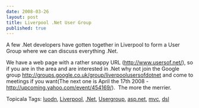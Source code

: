 ```yaml
---
date: 2008-03-26
layout: post
title: Liverpool .Net User Group
published: true
---
```

<p>A few .Net developers have gotten together in Liverpool to form a User Group where we can discuss everything .Net.</p> <p>We have a web page with a rather snappy URL (<a href="http://www.usersof.net/" title="http://liverpool.usersof.net/">http://www.usersof.net/</a>), so if you are in the area and are interested in .Net why not join the Google group <a href="http://groups.google.co.uk/group/liverpoolusersofdotnet" title="http://groups.google.co.uk/group/liverpoolusersofdotnet">http://groups.google.co.uk/group/liverpoolusersofdotnet</a> and come to meetings if you want(The next one is April the 17th 2008 - <a href="http://upcoming.yahoo.com/event/454169/" title="http://upcoming.yahoo.com/event/454169/">http://upcoming.yahoo.com/event/454169/</a>).  The more the merrier.</p> <div class="wlWriterSmartContent" style="padding-right: 0px; display: inline; padding-left: 0px; float: none; padding-bottom: 0px; margin: 0px; padding-top: 0px;">Topicala Tags: <a href="http://www.topicala.com/tag/luodn" rel="tag">luodn</a>, <a href="http://www.topicala.com/tag/Liverpool" rel="tag">Liverpool</a>, <a href="http://www.topicala.com/tag/.Net" rel="tag">.Net</a>, <a href="http://www.topicala.com/tag/Usergroup" rel="tag">Usergroup</a>, <a href="http://www.topicala.com/tag/asp.net" rel="tag">asp.net</a>, <a href="http://www.topicala.com/tag/mvc" rel="tag">mvc</a>, <a href="http://www.topicala.com/tag/dsl" rel="tag">dsl</a>
</div>  <div class="blogger-post-footer"><img class="posterous_download_image" src="https://blogger.googleusercontent.com/tracker/8109338-5357700722565667591?l=www.kinlan.co.uk%2Findex.html" height="1" alt="" width="1" /></div>

